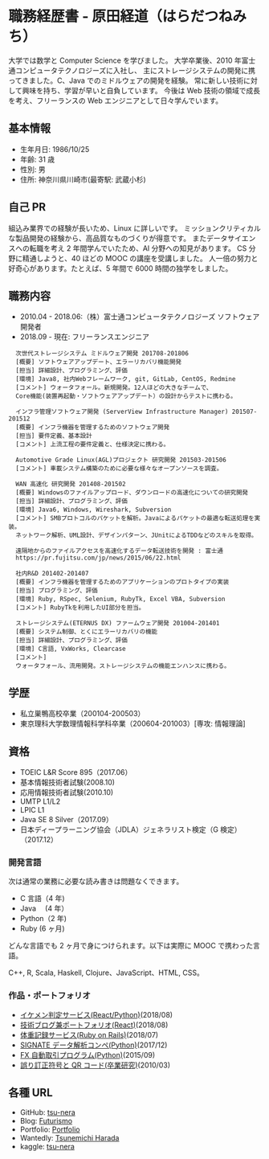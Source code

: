 # 職務経歴書 - 原田経道（はらだつねみち）

大学では数学と Computer Science を学びました。
大学卒業後、2010 年富士通コンピュータテクノロジーズに入社し、
主にストレージシステムの開発に携ってきました。C、Java でのミドルウェアの開発を経験。
常に新しい技術に対して興味を持ち、学習が早いと自負しています。
今後は Web 技術の領域で成長を考え、フリーランスの Web エンジニアとして日々学んでいます。

## 基本情報

- 生年月日: 1986/10/25
- 年齢: 31 歳
- 性別: 男
- 住所: 神奈川県川崎市(最寄駅: 武蔵小杉)

## 自己 PR

組込み業界での経験が長いため、Linux に詳しいです。
ミッションクリティカルな製品開発の経験から、高品質なものづくりが得意です。
またデータサイエンスへの転職を考え 2 年間学んでいたため、AI 分野への知見があります。
CS 分野に精通しようと、40 ほどの MOOC の講座を受講しました。
人一倍の努力と好奇心があります。たとえば、5 年間で 6000 時間の独学をしました。

## 職務内容

- 2010.04 - 2018.06:（株）富士通コンピュータテクノロジーズ ソフトウェア開発者
- 2018.09 - 現在: フリーランスエンジニア

```text
  次世代ストレージシステム ミドルウェア開発 201708-201806
  [概要] ソフトウェアアップデート、エラーリカバリ機能開発
  [担当] 詳細設計、プログラミング、評価
  [環境] Java8, 社内Webフレームワーク, git, GitLab, CentOS, Redmine
  [コメント] ウォータフォール。新規開発。12人ほどの大きなチームで、
  Core機能(装置再起動・ソフトウェアアップデート）の設計からテストに携わる。
```

```text
  インフラ管理ソフトウェア開発 (ServerView Infrastructure Manager) 201507-201512
  [概要] インフラ機器を管理するためのソフトウェア開発
  [担当] 要件定義、基本設計
  [コメント] 上流工程の要件定義と、仕様決定に携わる。
```

```text
  Automotive Grade Linux(AGL)プロジェクト 研究開発 201503-201506
  [コメント] 車載システム構築のために必要な様々なオープンソースを調査。
```

```text
  WAN 高速化 研究開発 201408-201502
  [概要] Windowsのファイルアップロード、ダウンロードの高速化についての研究開発
  [担当] 詳細設計、プログラミング、評価
  [環境] Java6, Windows, Wireshark, Subversion
  [コメント] SMBプロトコルのパケットを解析。Javaによるパケットの最適な転送処理を実装。
  ネットワーク解析、UML設計、デザインパターン、JUnitによるTDDなどのスキルを取得。

  遠隔地からのファイルアクセスを高速化するデータ転送技術を開発 : 富士通
  https://pr.fujitsu.com/jp/news/2015/06/22.html
```

```text
  社内R&D 201402-201407
  [概要] インフラ機器を管理するためのアプリケーションのプロトタイプの実装
  [担当] プログラミング、評価
  [環境] Ruby, RSpec, Selenium, RubyTk, Excel VBA, Subversion
  [コメント] RubyTkを利用したUI部分を担当。
```

```text
  ストレージシステム(ETERNUS DX) ファームウェア開発 201004-201401
  [概要] システム制御、とくにエラーリカバリの機能
  [担当] 詳細設計、プログラミング、評価
  [環境] C言語, VxWorks, Clearcase
  [コメント]
  ウォータフォール、流用開発。ストレージシステムの機能エンハンスに携わる。
```

## 学歴

- 私立巣鴨高校卒業（200104-200503）
- 東京理科大学数理情報科学科卒業（200604-201003）[専攻: 情報理論]

## 資格

- TOEIC L&R Score 895（2017.06）
- 基本情報技術者試験(2008.10)
- 応用情報技術者試験(2010.10)
- UMTP L1/L2
- LPIC L1
- Java SE 8 Silver（2017.09）
- 日本ディープラーニング協会（JDLA）ジェネラリスト検定（G 検定）（2017.12）

### 開発言語

次は通常の業務に必要な読み書きは問題なくできます。

- C 言語（4 年)
- Java 　(4 年）
- Python（2 年)
- Ruby (6 ヶ月)

どんな言語でも 2 ヶ月で身につけられます。以下は実際に MOOC で携わった言語。

C++, R, Scala, Haskell, Clojure、JavaScript、HTML, CSS。

### 作品・ポートフォリオ

- [イケメン判定サービス(React/Python)](https://github.com/tsu-nera/tfjs-moteone)(2018/08)
- [技術ブログ兼ポートフォリオ(React)](https://github.com/tsu-nera/futurismo3)(2018/08)
- [体重記録サービス(Ruby on Rails)](https://github.com/tsu-nera/weightodon)(2018/07)
- [SIGNATE データ解析コンペ(Python)](https://github.com/tsu-nera/JLeague-signate)(2017/12)
- [FX 自動取引プログラム(Python)](https://github.com/tsu-nera/oanda-forex-study)(2015/09)
- [誤り訂正符号と QR コード(卒業研究)](https://github.com/tsu-nera/my-university-study/tree/master/4)(2010/03)

## 各種 URL

- GitHub: [tsu-nera](https://github.com/tsu-nera)
- Blog: [Futurismo](http://futurismo.biz)
- Portfolio: [Portfolio](https://futurismo.biz/portfolio)
- Wantedly: [Tsunemichi Harada](https://www.wantedly.com/users/19149489)
- kaggle: [tsu-nera](https://www.kaggle.com/fox10225fox)
